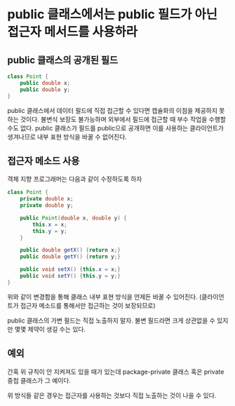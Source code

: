 # public 클래스에서는 public 필드가 아닌 접근자 메서드를 사용하라

## public 클래스의 공개된 필드

```java
class Point {
    public double x;
    public double y;
}
```

public 클래스에서 데이터 필드에 직접 접근할 수 있다면 캡슐화의 이점을 제공하지 못하는 것이다. 불변식 보장도 불가능하며 외부에서 필드에 접근할 때 부수 작업을 수행할 수도 없다. public 클래스가 필드를 public으로 공개하면 이를 사용하는 클라이언트가 생겨나므로 내부 표현 방식을 바꿀 수 없어진다.

## 접근자 메소드 사용

객체 지향 프로그래머는 다음과 같이 수정하도록 하자

```java
class Point {
    private double x;
    private double y;

    public Point(double x, double y) {
        this.x = x;
        this.y = y;
    }

    public double getX() {return x;}
    public double getY() {return y;}

    public void setX() {this.x = x;}
    public void setY() {this.y = y;}
}
```

위와 같이 변경함을 통해 클래스 내부 표현 방식을 언제든 바꿀 수 있어진다. (클라이언트가 접근자 메소드를 통해서만 접근하는 것이 보장되므로)

public 클래스의 가변 필드는 직접 노출하지 말자. 불변 필드라면 크게 상관없을 수 있지만 몇몇 제약이 생길 수는 있다.

## 예외

간혹 위 규칙이 안 지켜져도 있을 때가 있는데 package-private 클래스 혹은 private 중첩 클래스가 그 예이다.

위 방식들 같은 경우는 접근자를 사용하는 것보다 직접 노출하는 것이 나을 수 있다.
